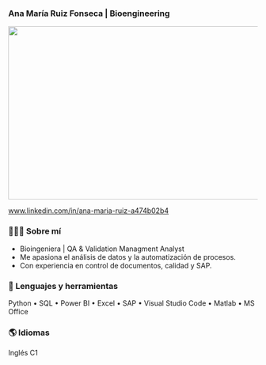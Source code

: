 ### Ana María Ruiz Fonseca | Bioengineering

<div align="center">
  <img width="1400" height="350" alt="image" src="https://github.com/user-attachments/assets/58e64c48-6751-4e3c-a13c-306d66a53ab5" />
</div>

www.linkedin.com/in/ana-maria-ruiz-a474b02b4

### 👩🏻‍🔬 Sobre mí
- Bioingeniera | QA & Validation Managment Analyst
- Me apasiona el análisis de datos y la automatización de procesos.
- Con experiencia en control de documentos, calidad y SAP.

### 🧰 Lenguajes y herramientas
Python • SQL • Power BI • Excel • SAP • Visual Studio Code • Matlab • MS Office

### 🌎 Idiomas
Inglés C1
